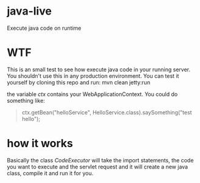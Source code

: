 java-live
=========

Execute java code on runtime

# WTF
This is an small test to see how execute java code in your running server. You shouldn't use this in any production environment.
You can test it yourself by cloning this repo and run: mvn clean jetty:run

the variable *ctx* contains your WebApplicationContext. You could do something like:
> ctx.getBean("helloService", HelloService.class).saySomething("test hello");


# how it works

Basically the class *CodeExecutor* will take the import statements, the code you want to execute and the servlet request and it will create a new java class, compile it and run it for you.

